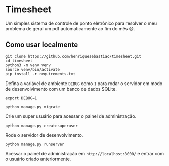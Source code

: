# Timesheet

Um simples sistema de controle de ponto eletrônico para resolver o meu problema de geral um pdf automaticamente ao fim do mês 😄.

## Como usar localmente

```shell
git clone https://github.com/henriquesebastiao/timesheet.git
cd timesheet
python3 -m venv venv
source venv/bin/activate
pip install -r requirements.txt
```

Defina a variável de ambiente `DEBUG` como `1` para rodar o servidor em modo de desenvolvimento com um banco de dados SQLite.

```shell
export DEBUG=1
```

```shell
python manage.py migrate
```

Crie um super usuário para acessar o painel de administração.

```shell
python manage.py createsuperuser
```

Rode o servidor de desenvolvimento.

```shell
python manage.py runserver
```

Acessar o painel de administração em `http://localhost:8000/` e entrar com o usuário criado anteriormente.